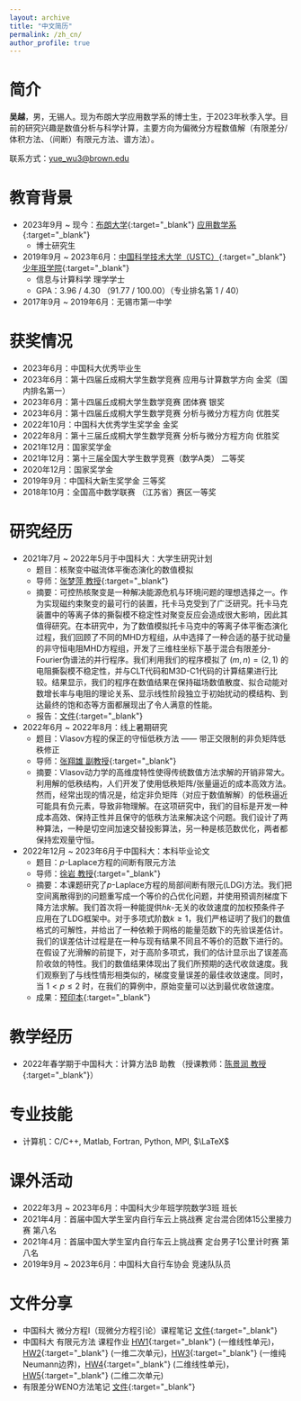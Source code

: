 ```yaml
---
layout: archive
title: "中文简历"
permalink: /zh_cn/
author_profile: true
---
```


简介
===

**吴越**，男，无锡人。现为布朗大学应用数学系的博士生，于2023年秋季入学。目前的研究兴趣是数值分析与科学计算，主要方向为偏微分方程数值解（有限差分/体积方法、（间断）有限元方法、谱方法）。

联系方式：[yue_wu3@brown.edu](mailto:yue_wu3@brown.edu) 


教育背景
===
- 2023年9月 ~ 现今：[布朗大学](https://www.brown.edu/){:target="_blank"} [应用数学系](https://appliedmath.brown.edu/){:target="_blank"} 
    - 博士研究生 
- 2019年9月 ~ 2023年6月：[中国科学技术大学（USTC）](https://www.ustc.edu.cn/){:target="_blank"} [少年班学院](https://sgy.ustc.edu.cn/){:target="_blank"}  
    - 信息与计算科学 理学学士 
    * GPA：3.96 / 4.30 （91.77 / 100.00）（专业排名第 1 / 40） 
- 2017年9月 ~ 2019年6月：无锡市第一中学 


获奖情况
===
- 2023年6月：中国科大优秀毕业生 
- 2023年6月：第十四届丘成桐大学生数学竞赛 应用与计算数学方向 金奖（国内排名第一） 
- 2023年6月：第十四届丘成桐大学生数学竞赛 团体赛 银奖 
- 2023年6月：第十四届丘成桐大学生数学竞赛 分析与微分方程方向 优胜奖 
- 2022年10月：中国科大优秀学生奖学金 金奖 
- 2022年8月：第十三届丘成桐大学生数学竞赛 分析与微分方程方向 优胜奖 
- 2021年12月：国家奖学金 
- 2021年12月：第十三届全国大学生数学竞赛（数学A类） 二等奖 
- 2020年12月：国家奖学金 
- 2019年9月：中国科大新生奖学金 三等奖 
- 2018年10月：全国高中数学联赛 （江苏省）赛区一等奖 


研究经历
===
- 2021年7月 ~ 2022年5月于中国科大：大学生研究计划 
    - 题目：核聚变中磁流体平衡态演化的数值模拟 
    - 导师：[张梦萍 教授](https://dsxt.ustc.edu.cn/zj_ywjs.asp?zzid=860){:target="_blank"} 
    - 摘要：可控热核聚变是一种解决能源危机与环境问题的理想选择之一。作为实现磁约束聚变的最可行的装置，托卡马克受到了广泛研究。托卡马克装置中的等离子体的撕裂模不稳定性对聚变反应会造成很大影响，因此其值得研究。在本研究中，为了数值模拟托卡马克中的等离子体平衡态演化过程，我们回顾了不同的MHD方程组，从中选择了一种合适的基于扰动量的非守恒电阻MHD方程组，开发了三维柱坐标下基于混合有限差分-Fourier伪谱法的并行程序。我们利用我们的程序模拟了 $(m,n)=(2,1)$ 的电阻撕裂模不稳定性，并与CLT代码和M3D-C1代码的计算结果进行比较。结果显示，我们的程序在数值结果在保持磁场数值散度、拟合动能对数增长率与电阻的理论关系、显示线性阶段独立于初始扰动的模结构、到达最终的饱和态等方面都展现出了令人满意的性能。
    - 报告：[文件](../files/undergraduate-research-program/main.pdf){:target="_blank"} 
- 2022年6月 ~ 2022年8月：线上暑期研究 
    - 题目：Vlasov方程的保正的守恒低秩方法 —— 带正交限制的非负矩阵低秩修正 
    - 导师：[张翔雄 副教授](https://www.math.purdue.edu/~zhan1966/){:target="_blank"} 
    - 摘要：Vlasov动力学的高维度特性使得传统数值方法求解的开销非常大。利用解的低秩结构，人们开发了使用低秩矩阵/张量逼近的成本高效方法。然而，经常出现的情况是，给定非负矩阵（对应于数值解解）的低秩逼近可能具有负元素，导致非物理解。在这项研究中，我们的目标是开发一种成本高效、保持正性并且保守的低秩方法来解决这个问题。我们设计了两种算法，一种是切空间加速交替投影算法，另一种是核范数优化，两者都保持宏观量守恒。
- 2022年12月 ~ 2023年6月于中国科大：本科毕业论文 
    - 题目：$p$-Laplace方程的间断有限元方法 
    - 导师：[徐岩 教授](https://faculty.ustc.edu.cn/yxu/zh_CN/index.htm){:target="_blank"} 
    - 摘要：本课题研究了$p$-Laplace方程的局部间断有限元(LDG)方法。我们把空间离散得到的问题重写成一个等价的凸优化问题，并使用预调剂梯度下降方法求解。我们首次将一种能提供$hk$-无关的收敛速度的加权预条件子应用在了LDG框架中。对于多项式阶数$k \geqslant 1$，我们严格证明了我们的数值格式的可解性，并给出了一种依赖于网格的能量范数下的先验误差估计。我们的误差估计过程是在一种与现有结果不同且不等价的范数下进行的。在假设了光滑解的前提下，对于高阶多项式，我们的估计显示出了误差高阶收敛的特性。我们的数值结果体现出了我们所预期的迭代收敛速度。我们观察到了与线性情形相类似的，梯度变量误差的最佳收敛速度。同时，当 $1<p\leqslant2$ 时，在我们的算例中，原始变量可以达到最优收敛速度。
    - 成果：[预印本](https://arxiv.org/pdf/2311.09119.pdf){:target="_blank"} 


教学经历
===
- 2022年春学期于中国科大：计算方法B 助教 （授课教师：[陈景润 教授](https://faculty.ustc.edu.cn/chenjingrun/en/index/601834/list/index.htm){:target="_blank"}）


专业技能
===
- 计算机：C/C++, Matlab, Fortran, Python, MPI, $\LaTeX$ 


课外活动
===
- 2022年3月 ~ 2023年6月：中国科大少年班学院数学3班 班长 
- 2021年4月：首届中国大学生室内自行车云上挑战赛 定台混合团体15公里接力赛 第八名 
- 2021年4月：首届中国大学生室内自行车云上挑战赛 定台男子1公里计时赛 第八名 
- 2019年9月 ~ 2023年6月：中国科大自行车协会 竞速队队员 


文件分享
===
- 中国科大 微分方程I（现微分方程引论）课程笔记 [文件](../files/note1.pdf){:target="_blank"} 
- 中国科大 有限元方法 课程作业 [HW1](../files/FEM/HW1.pdf){:target="_blank"} (一维线性单元)，[HW2](../files/FEM/HW2.pdf){:target="_blank"} (一维二次单元)，[HW3](../files/FEM/HW3.pdf){:target="_blank"} (一维纯Neumann边界)，[HW4](../files/FEM/HW4.pdf){:target="_blank"} (二维线性单元)，[HW5](../files/FEM/HW5.pdf){:target="_blank"} (二维二次单元) 
- 有限差分WENO方法笔记 [文件](../files/demo1.pdf){:target="_blank"} 
